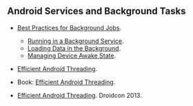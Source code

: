 Android Services and Background Tasks
-------------------------------------

* [Best Practices for Background Jobs](http://developer.android.com/training/best-background.html).
  * [Running in a Background Service](http://developer.android.com/training/run-background-service/index.html).
  * [Loading Data in the Background](http://developer.android.com/training/load-data-background/index.html).
  * [Managing Device Awake State](http://developer.android.com/training/scheduling/index.html).
  
* [Efficient Android Threading](http://vimeo.com/78912113).
* Book: [Efficient Android Threading](http://shop.oreilly.com/product/mobile/0636920029397.do).
* [Efficient Android Threading](https://www.youtube.com/watch?v=_q12gb7OwsA). Droidcon 2013.
  
